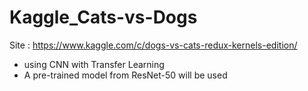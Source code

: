 # Kaggle_Cats-vs-Dogs

Site : https://www.kaggle.com/c/dogs-vs-cats-redux-kernels-edition/  
- using CNN with Transfer Learning
- A pre-trained model from ResNet-50 will be used
